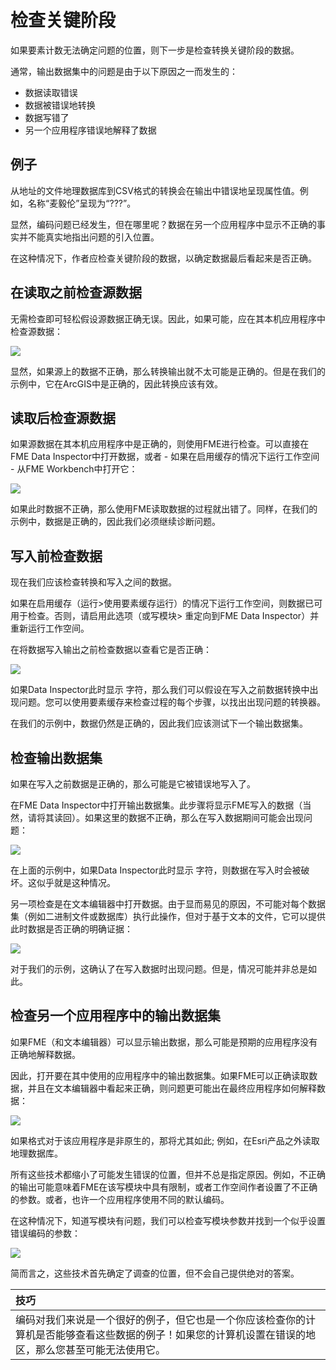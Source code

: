 # 检查关键阶段

如果要素计数无法确定问题的位置，则下一步是检查转换关键阶段的数据。

通常，输出数据集中的问题是由于以下原因之一而发生的：

* 数据读取错误
* 数据被错误地转换
* 数据写错了
* 另一个应用程序错误地解释了数据

## 例子

从地址的文件地理数据库到CSV格式的转换会在输出中错误地呈现属性值。例如，名称“麦毅伦”呈现为“???”。

显然，编码问题已经发生，但在哪里呢？数据在另一个应用程序中显示不正确的事实并不能真实地指出问题的引入位置。

在这种情况下，作者应检查关键阶段的数据，以确定数据最后看起来是否正确。

## 在读取之前检查源数据

无需检查即可轻松假设源数据正确无误。因此，如果可能，应在其本机应用程序中检查源数据：

[![](../../.gitbook/assets/img5.055-0.encodinginarcgis.png)](https://github.com/safesoftware/FMETraining/blob/Desktop-Basic-2018/DesktopBasic5BestPractice/Images/Img5.055-0.EncodingInArcGIS.png)

显然，如果源上的数据不正确，那么转换输出就不太可能是正确的。但是在我们的示例中，它在ArcGIS中是正确的，因此转换应该有效。

## 读取后检查源数据

如果源数据在其本机应用程序中是正确的，则使用FME进行检查。可以直接在FME Data Inspector中打开数据，或者 - 如果在启用缓存的情况下运行工作空间 - 从FME Workbench中打开它：

[![](../../.gitbook/assets/img5.055-1.encodingindi.png)](https://github.com/safesoftware/FMETraining/blob/Desktop-Basic-2018/DesktopBasic5BestPractice/Images/Img5.055-1.EncodingInDI.png)

如果此时数据不正确，那么使用FME读取数据的过程就出错了。同样，在我们的示例中，数据是正确的，因此我们必须继续诊断问题。

## 写入前检查数据

现在我们应该检查转换和写入之间的数据。

如果在启用缓存（运行&gt;使用要素缓存运行）的情况下运行工作空间，则数据已可用于检查。否则，请启用此选项（或写模块&gt; 重定向到FME Data Inspector）并重新运行工作空间。

在将数据写入输出之前检查数据以查看它是否正确：

[![](../../.gitbook/assets/img5.055-2.encodingprewrite.png)](https://github.com/safesoftware/FMETraining/blob/Desktop-Basic-2018/DesktopBasic5BestPractice/Images/Img5.055-2.EncodingPreWrite.png)

如果Data Inspector此时显示 字符，那么我们可以假设在写入之前数据转换中出现问题。您可以使用要素缓存来检查过程的每个步骤，以找出出现问题的转换器。

在我们的示例中，数据仍然是正确的，因此我们应该测试下一个输出数据集。

## 检查输出数据集

如果在写入之前数据是正确的，那么可能是它被错误地写入了。

在FME Data Inspector中打开输出数据集。此步骤将显示FME写入的数据（当然，请将其读回）。如果这里的数据不正确，那么在写入数据期间可能会出现问题：

[![](../../.gitbook/assets/img5.055-3.encodingpostwrite.png)](https://github.com/safesoftware/FMETraining/blob/Desktop-Basic-2018/DesktopBasic5BestPractice/Images/Img5.055-3.EncodingPostWrite.png)

在上面的示例中，如果Data Inspector此时显示 字符，则数据在写入时会被破坏。这似乎就是这种情况。

另一项检查是在文本编辑器中打开数据。由于显而易见的原因，不可能对每个数据集（例如二进制文件或数据库）执行此操作，但对于基于文本的文件，它可以提供此时数据是否正确的明确证据：

[![](../../.gitbook/assets/img5.055-4.encodingtexteditor.png)](https://github.com/safesoftware/FMETraining/blob/Desktop-Basic-2018/DesktopBasic5BestPractice/Images/Img5.055-4.EncodingTextEditor.png)

对于我们的示例，这确认了在写入数据时出现问题。但是，情况可能并非总是如此。

## 检查另一个应用程序中的输出数据集

如果FME（和文本编辑器）可以显示输出数据，那么可能是预期的应用程序没有正确地解释数据。

因此，打开要在其中使用的应用程序中的输出数据集。如果FME可以正确读取数据，并且在文本编辑器中看起来正确，则问题更可能出在最终应用程序如何解释数据：

[![](../../.gitbook/assets/img5.057.badencodingother.png)](https://github.com/safesoftware/FMETraining/blob/Desktop-Basic-2018/DesktopBasic5BestPractice/Images/Img5.057.BadEncodingOther.png)

如果格式对于该应用程序是非原生的，那将尤其如此; 例如，在Esri产品之外读取地理数据库。

所有这些技术都缩小了可能发生错误的位置，但并不总是指定原因。例如，不正确的输出可能意味着FME在该写模块中具有限制，或者工作空间作者设置了不正确的参数。或者，也许一个应用程序使用不同的默认编码。

在这种情况下，知道写模块有问题，我们可以检查写模块参数并找到一个似乎设置错误编码的参数：

[![](../../.gitbook/assets/img5.056.encodingwriterparameter.png)](https://github.com/safesoftware/FMETraining/blob/Desktop-Basic-2018/DesktopBasic5BestPractice/Images/Img5.056.EncodingWriterParameter.png)

简而言之，这些技术首先确定了调查的位置，但不会自己提供绝对的答案。

|  技巧 |
| :--- |
|  编码对我们来说是一个很好的例子，但它也是一个你应该检查你的计算机是否能够查看这些数据的例子！如果您的计算机设置在错误的地区，那么您甚至可能无法使用它。 |

